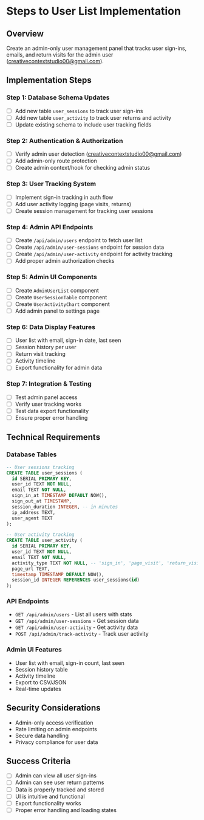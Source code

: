 # Steps to User List Implementation

## Overview
Create an admin-only user management panel that tracks user sign-ins, emails, and return visits for the admin user (creativecontextstudio00@gmail.com).

## Implementation Steps

### Step 1: Database Schema Updates
- [ ] Add new table `user_sessions` to track user sign-ins
- [ ] Add new table `user_activity` to track user returns and activity
- [ ] Update existing schema to include user tracking fields

### Step 2: Authentication & Authorization
- [ ] Verify admin user detection (creativecontextstudio00@gmail.com)
- [ ] Add admin-only route protection
- [ ] Create admin context/hook for checking admin status

### Step 3: User Tracking System
- [ ] Implement sign-in tracking in auth flow
- [ ] Add user activity logging (page visits, returns)
- [ ] Create session management for tracking user sessions

### Step 4: Admin API Endpoints
- [ ] Create `/api/admin/users` endpoint to fetch user list
- [ ] Create `/api/admin/user-sessions` endpoint for session data
- [ ] Create `/api/admin/user-activity` endpoint for activity tracking
- [ ] Add proper admin authorization checks

### Step 5: Admin UI Components
- [ ] Create `AdminUserList` component
- [ ] Create `UserSessionTable` component
- [ ] Create `UserActivityChart` component
- [ ] Add admin panel to settings page

### Step 6: Data Display Features
- [ ] User list with email, sign-in date, last seen
- [ ] Session history per user
- [ ] Return visit tracking
- [ ] Activity timeline
- [ ] Export functionality for admin data

### Step 7: Integration & Testing
- [ ] Test admin panel access
- [ ] Verify user tracking works
- [ ] Test data export functionality
- [ ] Ensure proper error handling

## Technical Requirements

### Database Tables
```sql
-- User sessions tracking
CREATE TABLE user_sessions (
  id SERIAL PRIMARY KEY,
  user_id TEXT NOT NULL,
  email TEXT NOT NULL,
  sign_in_at TIMESTAMP DEFAULT NOW(),
  sign_out_at TIMESTAMP,
  session_duration INTEGER, -- in minutes
  ip_address TEXT,
  user_agent TEXT
);

-- User activity tracking
CREATE TABLE user_activity (
  id SERIAL PRIMARY KEY,
  user_id TEXT NOT NULL,
  email TEXT NOT NULL,
  activity_type TEXT NOT NULL, -- 'sign_in', 'page_visit', 'return_visit'
  page_url TEXT,
  timestamp TIMESTAMP DEFAULT NOW(),
  session_id INTEGER REFERENCES user_sessions(id)
);
```

### API Endpoints
- `GET /api/admin/users` - List all users with stats
- `GET /api/admin/user-sessions` - Get session data
- `GET /api/admin/user-activity` - Get activity data
- `POST /api/admin/track-activity` - Track user activity

### Admin UI Features
- User list with email, sign-in count, last seen
- Session history table
- Activity timeline
- Export to CSV/JSON
- Real-time updates

## Security Considerations
- Admin-only access verification
- Rate limiting on admin endpoints
- Secure data handling
- Privacy compliance for user data

## Success Criteria
- [ ] Admin can view all user sign-ins
- [ ] Admin can see user return patterns
- [ ] Data is properly tracked and stored
- [ ] UI is intuitive and functional
- [ ] Export functionality works
- [ ] Proper error handling and loading states
